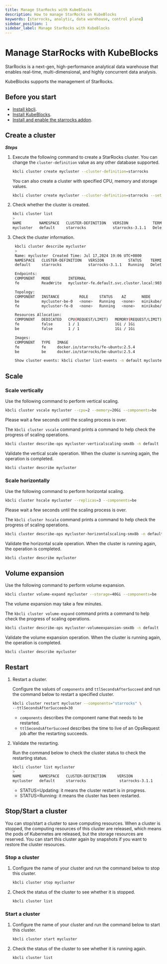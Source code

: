 ```yaml
---
title: Manage StarRocks with KubeBlocks
description: How to manage StarRocks on KubeBlocks
keywords: [starrocks, analytic, data warehouse, control plane]
sidebar_position: 1
sidebar_label: Manage StarRocks with KubeBlocks
---
```


# Manage StarRocks with KubeBlocks

StarRocks is a next-gen, high-performance analytical data warehouse that enables real-time, multi-dimensional, and highly concurrent data analysis.

KubeBlocks supports the management of StarRocks.

## Before you start

- [Install kbcli](./../installation/install-with-kbcli/install-kbcli.md).
- [Install KubeBlocks](./../installation/install-with-kbcli/install-kubeblocks-with-kbcli.md).
- [Install and enable the starrocks addon](./../overview/supported-addons.md#use-addons).

## Create a cluster

***Steps***

1. Execute the following command to create a StarRocks cluster. You can change the `cluster-definition` value as any other database supported.

   ```bash
   kbcli cluster create mycluster --cluster-definition=starrocks
   ```

   You can also create a cluster with specified CPU, memory and storage values.

   ```bash
   kbcli cluster create mycluster --cluster-definition=starrocks --set cpu=1,memory=2Gi,storage=10Gi
   ```

2. Check whether the cluster is created.

   ```bash
   kbcli cluster list
   >
   NAME        NAMESPACE   CLUSTER-DEFINITION   VERSION           TERMINATION-POLICY   STATUS     CREATED-TIME
   mycluster   default     starrocks            starrocks-3.1.1   Delete               Running    Jul 17,2024 19:06 UTC+0800   
   ```

3. Check the cluster information.

   ```bash
    kbcli cluster describe mycluster
    >
    Name: mycluster	 Created Time: Jul 17,2024 19:06 UTC+0800
    NAMESPACE   CLUSTER-DEFINITION   VERSION           STATUS    TERMINATION-POLICY
    default     starrocks            starrocks-3.1.1   Running   Delete

    Endpoints:
    COMPONENT   MODE        INTERNAL                                      EXTERNAL
    fe          ReadWrite   mycluster-fe.default.svc.cluster.local:9030   <none>

    Topology:
    COMPONENT   INSTANCE         ROLE     STATUS    AZ       NODE                    CREATED-TIME
    be          mycluster-be-0   <none>   Running   <none>   minikube/192.168.49.2   Jul 17,2024 19:06 UTC+0800
    fe          mycluster-fe-0   <none>   Running   <none>   minikube/192.168.49.2   Jul 17,2024 19:06 UTC+0800

    Resources Allocation:
    COMPONENT   DEDICATED   CPU(REQUEST/LIMIT)   MEMORY(REQUEST/LIMIT)   STORAGE-SIZE   STORAGE-CLASS
    fe          false       1 / 1                1Gi / 1Gi               data:20Gi      standard
    be          false       1 / 1                1Gi / 1Gi               data:20Gi      standard

    Images:
    COMPONENT   TYPE   IMAGE
    fe          fe     docker.io/starrocks/fe-ubuntu:2.5.4
    be          be     docker.io/starrocks/be-ubuntu:2.5.4

    Show cluster events: kbcli cluster list-events -n default mycluster
   ```

## Scale

### Scale vertically

Use the following command to perform vertical scaling.

```bash
kbcli cluster vscale mycluster --cpu=2 --memory=20Gi --components=be
```

Please wait a few seconds until the scaling process is over.

The `kbcli cluster vscale` command prints a command to help check the progress of scaling operations.

```bash
kbcli cluster describe-ops mycluster-verticalscaling-smx8b -n default
```

Validate the vertical scale operation. When the cluster is running again, the operation is completed.

```bash
kbcli cluster describe mycluster
```

### Scale horizontally

Use the following command to perform horizontal scaling.

```bash
kbcli cluster hscale mycluster --replicas=3 --components=be
```

Please wait a few seconds until the scaling process is over.

The `kbcli cluster hscale` command prints a command to help check the progress of scaling operations.

```bash
kbcli cluster describe-ops mycluster-horizontalscaling-smx8b -n default
```

Validate the horizontal scale operation. When the cluster is running again, the operation is completed.

```bash
kbcli cluster describe mycluster
```

## Volume expansion

Use the following command to perform volume expansion.

```bash
kbcli cluster volume-expand mycluster --storage=40Gi --components=be
```

The volume expansion may take a few minutes.

The `kbcli cluster volume-expand` command prints a command to help check the progress of scaling operations.

```bash
kbcli cluster describe-ops mycluster-volumeexpansion-smx8b -n default
```

Validate the volume expansion operation. When the cluster is running again, the operation is completed.

```bash
kbcli cluster describe mycluster
```

## Restart

1. Restart a cluster.

   Configure the values of `components` and `ttlSecondsAfterSucceed` and run the command below to restart a specified cluster.

   ```bash
   kbcli cluster restart mycluster --components="starrocks" \
   --ttlSecondsAfterSucceed=30
   ```

   - `components` describes the component name that needs to be restarted.
   - `ttlSecondsAfterSucceed` describes the time to live of an OpsRequest job after the restarting succeeds.

2. Validate the restarting.

   Run the command below to check the cluster status to check the restarting status.

   ```bash
   kbcli cluster list mycluster
   >
   NAME        NAMESPACE   CLUSTER-DEFINITION     VERSION             TERMINATION-POLICY   STATUS    CREATED-TIME
   mycluster   default     starrocks               starrocks-3.1.1    Delete               Running   Jul 17,2024 19:06 UTC+0800
   ```

   * STATUS=Updating: it means the cluster restart is in progress.
   * STATUS=Running: it means the cluster has been restarted.

## Stop/Start a cluster

You can stop/start a cluster to save computing resources. When a cluster is stopped, the computing resources of this cluster are released, which means the pods of Kubernetes are released, but the storage resources are reserved. You can start this cluster again by snapshots if you want to restore the cluster resources.

### Stop a cluster

1. Configure the name of your cluster and run the command below to stop this cluster.

   ```bash
   kbcli cluster stop mycluster
   ```

2. Check the status of the cluster to see whether it is stopped.

    ```bash
    kbcli cluster list
    ```

### Start a cluster

1. Configure the name of your cluster and run the command below to start this cluster.

   ```bash
   kbcli cluster start mycluster
   ```

2. Check the status of the cluster to see whether it is running again.

    ```bash
    kbcli cluster list
    ```

